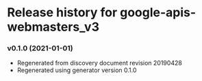 # Release history for google-apis-webmasters_v3

### v0.1.0 (2021-01-01)

* Regenerated from discovery document revision 20190428
* Regenerated using generator version 0.1.0


